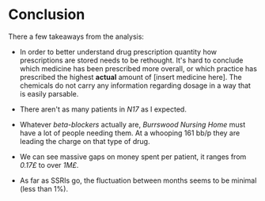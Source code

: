 # Conclusion

There a few takeaways from the analysis:

* In order to better understand drug prescription quantity how prescriptions
  are stored needs to be rethought. It's hard to conclude which medicine has
  been prescribed more overall, or which practice has prescribed the highest
  **actual** amount of [insert medicine here]. The chemicals do not carry any
  information regarding dosage in a way that is easily parsable.

* There aren't as many patients in _N17_ as I expected.

* Whatever _beta-blockers_ actually are, _Burrswood Nursing Home_ must have a
  lot of people needing them. At a whooping 161 bb/p they are leading the
  charge on that type of drug.

* We can see massive gaps on money spent per patient, it ranges from _0.17£_ to
  over _1M£_.

* As far as SSRIs go, the fluctuation between months seems to be minimal (less
  than 1%).
